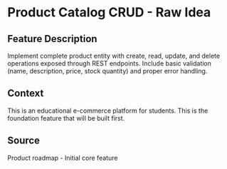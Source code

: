 # Product Catalog CRUD - Raw Idea

## Feature Description

Implement complete product entity with create, read, update, and delete operations exposed through REST endpoints. Include basic validation (name, description, price, stock quantity) and proper error handling.

## Context

This is an educational e-commerce platform for students. This is the foundation feature that will be built first.

## Source

Product roadmap - Initial core feature
